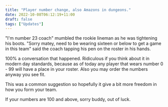```yaml
---
title: "Player number change, also Amazons in dungeons."
date: 2022-10-08T06:12:19+11:00
draft: false
tags: ["Updates"]
---
```


"I'm number 23 coach" mumbled the rookie lineman as he was tightening his boots.
"Sorry matey, need to be wearing sixteen or below to get a game in this team" said the coach tapping his pen on the roster in his hands.

100% a conversation that happened. Ridiculous if you think about it in modern day standards, because as of today any player that wears number 0 - 99 will have a place in your roster. Also you may order the numbers anyway you see fit.

This was a common suggestion so hopefully it give a bit more freedom in how you form your team.

If your numbers are 100 and above, sorry buddy, out of luck.
